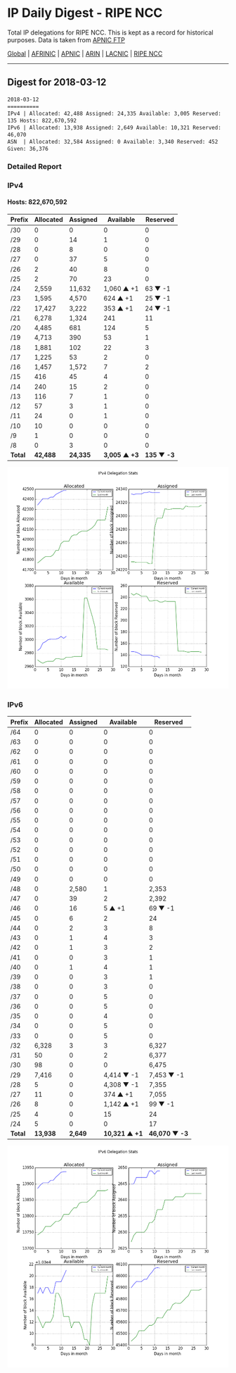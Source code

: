 # IP Daily Digest - RIPE NCC

Total IP delegations for RIPE NCC. This is kept as a record for historical purposes. Data is taken from [APNIC FTP](https://ftp.apnic.net/)

[Global](https://github.com/csmets/IP-Daily-Digest) | [AFRINIC](https://github.com/csmets/IP-Daily-Digest/tree/master/archives/AFRINIC) | [APNIC](https://github.com/csmets/IP-Daily-Digest/tree/master/archives/APNIC) | [ARIN](https://github.com/csmets/IP-Daily-Digest/tree/master/archives/ARIN) | [LACNIC](https://github.com/csmets/IP-Daily-Digest/tree/master/archives/LACNIC) | [RIPE NCC](https://github.com/csmets/IP-Daily-Digest/tree/master/archives/RIPE_NCC)

---

## Digest for 2018-03-12
```
2018-03-12
==========
IPv4 | Allocated: 42,488 Assigned: 24,335 Available: 3,005 Reserved: 135 Hosts: 822,670,592
IPv6 | Allocated: 13,938 Assigned: 2,649 Available: 10,321 Reserved: 46,070
ASN  | Allocated: 32,584 Assigned: 0 Available: 3,340 Reserved: 452 Given: 36,376
```

### Detailed Report

### IPv4

#### Hosts: **822,670,592**

| Prefix | Allocated | Assigned | Available | Reserved |
| ----- | ----- | ----- | ----- | ----- |
| /30 | 0 | 0 | 0 | 0 |
| /29 | 0 | 14 | 1 | 0 |
| /28 | 0 | 8 | 0 | 0 |
| /27 | 0 | 37 | 5 | 0 |
| /26 | 2 | 40 | 8 | 0 |
| /25 | 2 | 70 | 23 | 0 |
| /24 | 2,559 | 11,632 | 1,060 ▲ +1 | 63 ▼ -1 |
| /23 | 1,595 | 4,570 | 624 ▲ +1 | 25 ▼ -1 |
| /22 | 17,427 | 3,222 | 353 ▲ +1 | 24 ▼ -1 |
| /21 | 6,278 | 1,324 | 241 | 11 |
| /20 | 4,485 | 681 | 124 | 5 |
| /19 | 4,713 | 390 | 53 | 1 |
| /18 | 1,881 | 102 | 22 | 3 |
| /17 | 1,225 | 53 | 2 | 0 |
| /16 | 1,457 | 1,572 | 7 | 2 |
| /15 | 416 | 45 | 4 | 0 |
| /14 | 240 | 15 | 2 | 0 |
| /13 | 116 | 7 | 1 | 0 |
| /12 | 57 | 3 | 1 | 0 |
| /11 | 24 | 0 | 1 | 0 |
| /10 | 10 | 0 | 0 | 0 |
| /9 | 1 | 0 | 0 | 0 |
| /8 | 0 | 3 | 0 | 0 |
| **Total** | **42,488** | **24,335** | **3,005 ▲ +3** | **135 ▼ -3** |

![ipv4-stats](ipv4-figure.png)

### IPv6

| Prefix | Allocated | Assigned | Available | Reserved |
| ----- | ----- | ----- | ----- | ----- |
| /64 | 0 | 0 | 0 | 0 |
| /63 | 0 | 0 | 0 | 0 |
| /62 | 0 | 0 | 0 | 0 |
| /61 | 0 | 0 | 0 | 0 |
| /60 | 0 | 0 | 0 | 0 |
| /59 | 0 | 0 | 0 | 0 |
| /58 | 0 | 0 | 0 | 0 |
| /57 | 0 | 0 | 0 | 0 |
| /56 | 0 | 0 | 0 | 0 |
| /55 | 0 | 0 | 0 | 0 |
| /54 | 0 | 0 | 0 | 0 |
| /53 | 0 | 0 | 0 | 0 |
| /52 | 0 | 0 | 0 | 0 |
| /51 | 0 | 0 | 0 | 0 |
| /50 | 0 | 0 | 0 | 0 |
| /49 | 0 | 0 | 0 | 0 |
| /48 | 0 | 2,580 | 1 | 2,353 |
| /47 | 0 | 39 | 2 | 2,392 |
| /46 | 0 | 16 | 5 ▲ +1 | 69 ▼ -1 |
| /45 | 0 | 6 | 2 | 24 |
| /44 | 0 | 2 | 3 | 8 |
| /43 | 0 | 1 | 4 | 3 |
| /42 | 0 | 1 | 3 | 2 |
| /41 | 0 | 0 | 3 | 1 |
| /40 | 0 | 1 | 4 | 1 |
| /39 | 0 | 0 | 3 | 1 |
| /38 | 0 | 0 | 3 | 0 |
| /37 | 0 | 0 | 5 | 0 |
| /36 | 0 | 0 | 5 | 0 |
| /35 | 0 | 0 | 4 | 0 |
| /34 | 0 | 0 | 5 | 0 |
| /33 | 0 | 0 | 5 | 0 |
| /32 | 6,328 | 3 | 3 | 6,327 |
| /31 | 50 | 0 | 2 | 6,377 |
| /30 | 98 | 0 | 0 | 6,475 |
| /29 | 7,416 | 0 | 4,414 ▼ -1 | 7,453 ▼ -1 |
| /28 | 5 | 0 | 4,308 ▼ -1 | 7,355 |
| /27 | 11 | 0 | 374 ▲ +1 | 7,055 |
| /26 | 8 | 0 | 1,142 ▲ +1 | 99 ▼ -1 |
| /25 | 4 | 0 | 15 | 24 |
| /24 | 5 | 0 | 0 | 17 |
| **Total** | **13,938** | **2,649** | **10,321 ▲ +1** | **46,070 ▼ -3** |

![ipv6-stats](ipv6-figure.png)